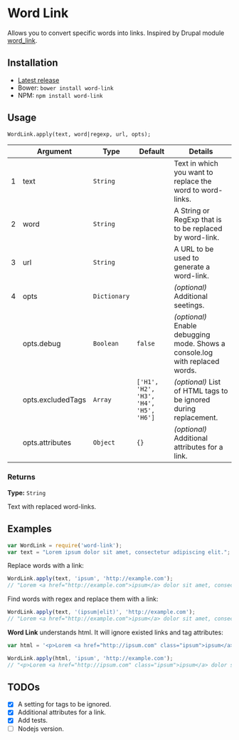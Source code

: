 # Word Link

Allows you to convert specific words into links. Inspired by Drupal module [word_link](https://www.drupal.org/project/word_link).

## Installation

- [Latest release](https://github.com/mrded/word-link/releases)
- Bower: `bower install word-link`
- NPM: `npm install word-link`

## Usage

`WordLink.apply(text, word|regexp, url, opts);`

|   | Argument          | Type         | Default                                | Details                                                                      |
|---|-------------------|--------------|----------------------------------------|------------------------------------------------------------------------------|
| 1 | text              | `String`     |                                        | Text in which you want to replace the word to word-links.                    |
| 2 | word              | `String`     |                                        | A String or RegExp that is to be replaced by word-link.                      |
| 3 | url               | `String`     |                                        | A URL to be used to generate a word-link.                                    |
| 4 | opts              | `Dictionary` |                                        | *(optional)* Additional seetings.                                            |
|   | opts.debug        | `Boolean`    | `false`                                | *(optional)* Enable debugging mode. Shows a console.log with replaced words. |
|   | opts.excludedTags | `Array`      | `['H1', 'H2', 'H3', 'H4', 'H5', 'H6']` | *(optional)* List of HTML tags to be ignored during replacement.             |
|   | opts.attributes   | `Object`     | `{}`                                   | *(optional)* Additional attributes for a link.                               |

### Returns
**Type:** `String`

Text with replaced word-links.


## Examples

```javascript
var WordLink = require('word-link');
var text = "Lorem ipsum dolor sit amet, consectetur adipiscing elit.";
```

Replace words with a link:

```javascript
WordLink.apply(text, 'ipsum', 'http://example.com');
// "Lorem <a href="http://example.com">ipsum</a> dolor sit amet, consectetur adipiscing elit."
```

Find words with regex and replace them with a link:

```javascript
WordLink.apply(text, '(ipsum|elit)', 'http://example.com');
// "Lorem <a href="http://example.com">ipsum</a> dolor sit amet, consectetur adipiscing <a href="http://example.com">elit</a>."
```

**Word Link** understands html. It will ignore existed links and tag attributes:

```javascript
var html = '<p>Lorem <a href="http://ipsum.com" class="ipsum">ipsum</a> dolor sit amet, consectetur adipiscing elit.</p>';

WordLink.apply(html, 'ipsum', 'http://example.com');
// "<p>Lorem <a href="http://ipsum.com" class="ipsum">ipsum</a> dolor sit amet, consectetur adipiscing elit.</p>"
```

## TODOs
- [X] A setting for tags to be ignored.
- [X] Additional attributes for a link.
- [X] Add tests.
- [ ] Nodejs version.
